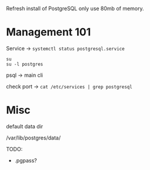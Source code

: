 Refresh install of PostgreSQL only use 80mb of memory.

# Management 101

Service -> `systemctl status postgresql.service`

```
su
su -l postgres
```

psql -> main cli

check port -> `cat /etc/services | grep postgresql`

# Misc

default data dir

/var/lib/postgres/data/

TODO:
+ .pgpass?